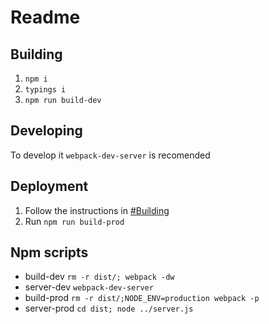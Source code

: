# Readme
## Building
1. `npm i`
2. `typings i`
8. `npm run build-dev`

## Developing
To develop it `webpack-dev-server` is recomended

## Deployment
1. Follow the instructions in [#Building](##Building)
2. Run `npm run build-prod`

## Npm scripts
- build-dev `rm -r dist/; webpack -dw`
- server-dev `webpack-dev-server`
- build-prod `rm -r dist/;NODE_ENV=production webpack -p`
- server-prod `cd dist; node ../server.js`